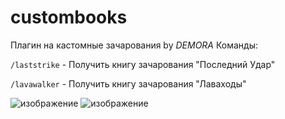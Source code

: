 # custombooks
Плагин на кастомные зачарования by _DEMORA_
Команды:

```/laststrike``` - Получить книгу зачарования "Последний Удар"

```/lavawalker``` - Получить книгу зачарования "Лаваходы"

![изображение](https://github.com/user-attachments/assets/f0bb40db-6507-4836-bb9b-80435d144349)
![изображение](https://github.com/user-attachments/assets/5ae8b4b9-c19e-4325-bdc6-5ee0d1d5d04a)

